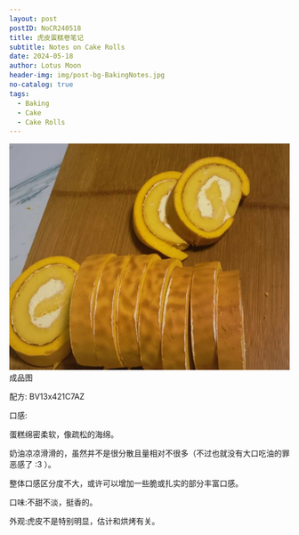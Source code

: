 ```yaml
---
layout: post
postID: NoCR240518
title: 虎皮蛋糕卷笔记
subtitle: Notes on Cake Rolls
date: 2024-05-18
author: Lotus Moon
header-img: img/post-bg-BakingNotes.jpg
no-catalog: true
tags:
  - Baking
  - Cake
  - Cake Rolls
---
```


<div><img src="/img/inPost/NfCR240518/cake-roll.jpg" alt="1" border="0" /><span class="img-caption text-muted">成品图</span></div>

配方: BV13x421C7AZ

口感:

蛋糕绵密柔软，像疏松的海绵。

奶油凉凉滑滑的，虽然并不是很分散且量相对不很多（不过也就没有大口吃油的罪恶感了 :3 ）。

整体口感区分度不大，或许可以增加一些脆或扎实的部分丰富口感。

口味:不甜不淡，挺香的。

外观:虎皮不是特别明显，估计和烘烤有关。

